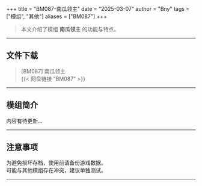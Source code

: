 +++
title = "BM087-南瓜领主"
date = "2025-03-07"
author = "Bny"
tags = ["模组", "其他"]
aliases = ["BM087"]
+++

> 本文介绍了模组 **南瓜领主** 的功能与特点。

---

## 文件下载

> [BM087] 南瓜领主  
{{< 网盘链接 "BM087" >}}  

---

## 模组简介

>  
内容有待更新...  

---

## 注意事项

>  
为避免损坏存档，使用前请备份游戏数据。  
可能与其他模组存在冲突，建议单独测试。  

---


